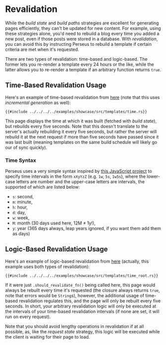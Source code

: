 # Revalidation

While the *build state* and *build paths* strategies are excellent for generating pages efficiently, they can't be updated for new content. For example, using these strategies alone, you'd need to rebuild a blog every time you added a new post, even if those posts were stored in a database. With *revalidation*, you can avoid this by instructing Perseus to rebuild a template if certain criteria are met when it's requested.

There are two types of revalidation: time-based and logic-based. The former lets you re-render a template every 24 hours or the like, while the latter allows you to re-render a template if an arbitrary function returns `true`.

## Time-Based Revalidation Usage

Here's an example of time-based revalidation from [here](https://github.com/arctic-hen7/perseus/blob/main/examples/showcase/src/templates/time.rs) (note that this uses *incremental generation* as well):

```rust,no_run,no_playground
{{#include ../../../../examples/showcase/src/templates/time.rs}}
```

This page displays the time at which it was built (fetched with *build state*), but rebuilds every five seconds. Note that this doesn't translate to the server's actually rebuilding it every five seconds, but rather the server will rebuild it at the next request if more than five seconds have passed since it was last built (meaning templates on the same build schedule will likely go our of sync quickly).

### Time Syntax

Perseus uses a very simple syntax inspired by [this JavaScript project]() to specify time intervals in the form `xXyYzZ` (e.g. `1w`, `5s`, `1w5s`), where the lower-case letters are number and the upper-case letters are intervals, the supported of which are listed below:

- `s`: second,
- `m`: minute,
- `h`: hour,
- `d`: day,
- `w`: week,
- `M`: month (30 days used here, 12M ≠ 1y!),
- `y`: year (365 days always, leap years ignored, if you want them add them as days)

## Logic-Based Revalidation Usage

Here's an example of logic-based revalidation from [here](https://github.com/arctic-hen7/perseus/blob/main/examples/showcase/src/templates/time_root.rs) (actually, this example uses both types of revalidation):

```rust,no_run,no_playground
{{#include ../../../../examples/showcase/src/templates/time_root.rs}}
```

If it were just `.should_revalidate_fn()` being called here, this page would always be rebuilt every time it's requested (the closure always returns `true`, note that errors would be `String`s), however, the additional usage of time-based revalidation regulates this, and the page will only be rebuilt every five seconds. In short, your arbitrary revalidation logic will only be executed at the intervals of your time-based revalidation intervals (if none are set, it will run on every request).

Note that you should avoid lengthy operations in revalidation if at all possible, as, like the *request state* strategy, this logic will be executed while the client is waiting for their page to load.
